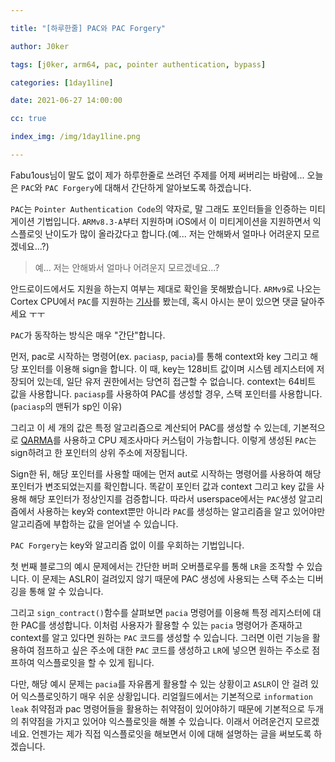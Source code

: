 ```yaml
---

title: "[하루한줄] PAC와 PAC Forgery"

author: J0ker

tags: [j0ker, arm64, pac, pointer authentication, bypass] 

categories: [1day1line] 

date: 2021-06-27 14:00:00 

cc: true

index_img: /img/1day1line.png

---
```


Fabu1ous님이 말도 없이 제가 하루한줄로 쓰려던 주제를 어제 써버리는 바람에... 오늘은 `PAC`와 `PAC Forgery`에 대해서 간단하게 알아보도록 하겠습니다.

`PAC`는 `Pointer Authentication Code`의 약자로, 말 그래도 포인터들을 인증하는 미티게이션 기법입니다. `ARMv8.3-A`부터 지원하며 iOS에서 이 미티게이션을 지원하면서 익스플로잇 난이도가 많이 올라갔다고 합니다.(예... 저는 안해봐서 얼마나 어려운지 모르겠네요...?)

> 예... 저는 안해봐서 얼마나 어려운지 모르겠네요...?

안드로이드에서도 지원을 하는지 여부는 제대로 확인을 못해봤습니다. `ARMv9`로 나오는 Cortex CPU에서 `PAC`를 지원하는 [기사](https://community.arm.com/developer/ip-products/processors/b/processors-ip-blog/posts/first-armv9-cpu-cores)를 봤는데, 혹시 아시는 분이 있으면 댓글 달아주세요 ㅜㅜ

`PAC`가 동작하는 방식은 매우 "간단"합니다.

먼저, pac로 시작하는 명령어(ex. `paciasp`, `pacia`)를 통해 context와 key 그리고 해당 포인터를 이용해 sign을 합니다. 이 때, key는 128비트 값이며 시스템 레지스터에 저장되어 있는데, 일단 유저 권한에서는 당연히 접근할 수 없습니다. context는 64비트 값을 사용합니다. `paciasp`를 사용하여 PAC를 생성할 경우, 스택 포인터를 사용합니다.(`paciasp`의 맨뒤가 sp인 이유)

그리고 이 세 개의 값은 특정 알고리즘으로 계산되어 PAC를 생성할 수 있는데, 기본적으로 [QARMA](https://eprint.iacr.org/2016/444.pdf)를 사용하고 CPU 제조사마다 커스텀이 가능합니다. 이렇게 생성된 `PAC`는 sign하려고 한 포인터의 상위 주소에 저장됩니다.

Sign한 뒤, 해당 포인터를 사용할 때에는 먼저 aut로 시작하는 명령어를 사용하여 해당 포인터가 변조되었는지를 확인합니다. 똑같이 포인터 값과 context 그리고 key 값을 사용해 해당 포인터가 정상인지를 검증합니다. 따라서 userspace에서는 `PAC`생성 알고리즘에서 사용하는 key와 context뿐만 아니라 `PAC`를 생성하는 알고리즘을 알고 있어야만 알고리즘에 부합하는 값을 얻어낼 수 있습니다.

`PAC Forgery`는 key와 알고리즘 없이 이를 우회하는 기법입니다.

첫 번째 블로그의 예시 문제에서는 간단한 버퍼 오버플로우를 통해 `LR`을 조작할 수 있습니다. 이 문제는 ASLR이 걸려있지 않기 때문에 PAC 생성에 사용되는 스택 주소는 디버깅을 통해 알 수 있습니다.

그리고 `sign_contract()`함수를 살펴보면 `pacia` 명령어를 이용해 특정 레지스터에 대한 PAC를 생성합니다. 이처럼 사용자가 활용할 수 있는 `pacia` 명령어가 존재하고 context를 알고 있다면 원하는 `PAC` 코드를 생성할 수 있습니다. 그러면 이런 기능을 활용하여 점프하고 싶은 주소에 대한 `PAC` 코드를 생성하고 `LR`에 넣으면 원하는 주소로 점프하여 익스플로잇을 할 수 있게 됩니다.

다만, 해당 예시 문제는 `pacia`를 자유롭게 활용할 수 있는 상황이고 `ASLR`이 안 걸려 있어 익스플로잇하기 매우 쉬운 상황입니다. 리얼월드에서는 기본적으로 `information leak` 취약점과 pac 명령어들을 활용하는 취약점이 있어야하기 때문에 기본적으로 두개의 취약점을 가지고 있어야 익스플로잇을 해볼 수 있습니다. 이래서 어려운건지 모르겠네요. 언젠가는 제가 직접 익스플로잇을 해보면서 이에 대해 설명하는 글을 써보도록 하겠습니다.